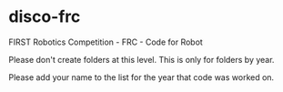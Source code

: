 disco-frc
=========

FIRST Robotics Competition - FRC - Code for Robot

Please don't create folders at this level.  This is only for folders by year. 

Please add your name to the list for the year that code was worked on.  


